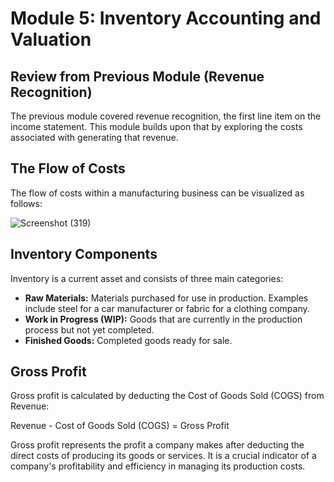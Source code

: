 
# Module 5: Inventory Accounting and Valuation

## Review from Previous Module (Revenue Recognition)

The previous module covered revenue recognition, the first line item on the income statement. This module builds upon that by exploring the costs associated with generating that revenue.

## The Flow of Costs

The flow of costs within a manufacturing business can be visualized as follows:

![Screenshot (319)](https://github.com/user-attachments/assets/27a5ffd9-a4fa-49ab-9a62-e0159792be95)


## Inventory Components

Inventory is a current asset and consists of three main categories:

*   **Raw Materials:** Materials purchased for use in production. Examples include steel for a car manufacturer or fabric for a clothing company.
*   **Work in Progress (WIP):** Goods that are currently in the production process but not yet completed.
*   **Finished Goods:** Completed goods ready for sale.
## Gross Profit

Gross profit is calculated by deducting the Cost of Goods Sold (COGS) from Revenue:

Revenue - Cost of Goods Sold (COGS) = Gross Profit

Gross profit represents the profit a company makes after deducting the direct costs of producing its goods or services. It is a crucial indicator of a company's profitability and efficiency in managing its production costs.
